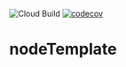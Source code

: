 ![Cloud Build](https://github.com/mchirico/nodeTemplate/workflows/Cloud%20Build/badge.svg)
[![codecov](https://codecov.io/gh/mchirico/nodeTemplate/branch/master/graph/badge.svg)](https://codecov.io/gh/mchirico/nodeTemplate)
# nodeTemplate
